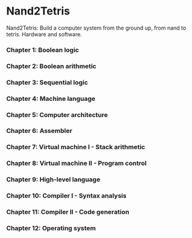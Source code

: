 # Nand2Tetris
Nand2Tetris: Build a computer system from the ground up, from nand to tetris. Hardware and software.


### Chapter 1: Boolean logic
### Chapter 2: Boolean arithmetic
### Chapter 3: Sequential logic
### Chapter 4: Machine language
### Chapter 5: Computer architecture
### Chapter 6: Assembler
### Chapter 7: Virtual machine I - Stack arithmetic 
### Chapter 8: Virtual machine II - Program control
### Chapter 9: High-level language
### Chapter 10: Compiler I - Syntax analysis
### Chapter 11: Compiler II - Code generation
### Chapter 12: Operating system
